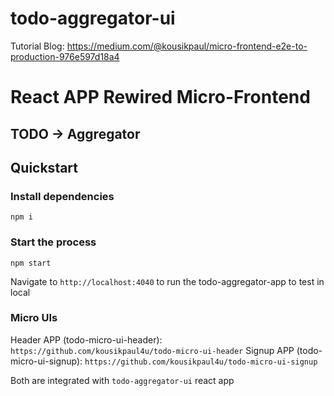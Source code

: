 # todo-aggregator-ui
Tutorial Blog: https://medium.com/@kousikpaul/micro-frontend-e2e-to-production-976e597d18a4

# React APP Rewired Micro-Frontend
## TODO -> Aggregator

## Quickstart
### Install dependencies
```
npm i
```
### Start the process
```
npm start
```
Navigate to `http://localhost:4040` to run the todo-aggregator-app to test in local

### Micro UIs
Header APP (todo-micro-ui-header): `https://github.com/kousikpaul4u/todo-micro-ui-header`
Signup APP (todo-micro-ui-signup): `https://github.com/kousikpaul4u/todo-micro-ui-signup`

Both are integrated with `todo-aggregator-ui` react app
